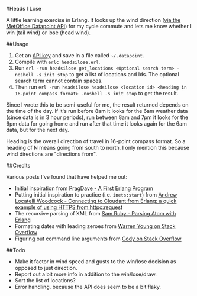 #Heads I Lose

A little learning exercise in Erlang. It looks up the wind direction ([via the MetOffice Datapoint API](http://www.metoffice.gov.uk/datapoint/api)) for my cycle commute and lets me know whether I win (tail wind) or lose (head wind).

##Usage

1. Get an [API key](http://www.metoffice.gov.uk/datapoint/support/API) and save in a file called `~/.datapoint`.
2. Compile with `erlc headsilose.erl`.
3. Run `erl -run headsilose get_locations <Optional search term> -noshell -s init stop` to get a list of locations and Ids. The optional search term cannot contain spaces.
4. Then run `erl -run headsilose headsilose <location id> <heading in 16-point compass format> -noshell -s init stop` to get the result.

Since I wrote this to be semi-useful for me, the result returned depends on the time of the day. If it's run before 8am it looks for the 6am weather data (since data is in 3 hour periods), run between 8am and 7pm it looks for the 6pm data for going home and run after that time it looks again for the 6am data, but for the next day.

Heading is the overall direction of travel in 16-point compass format. So a heading of N means going from south to north. I only mention this because wind directions are "directions from".


##Credits

Various posts I've found that have helped me out:

- Initial inspiration from [PragDave - A First Erlang Program](http://pragdave.pragprog.com/pragdave/2007/04/a_first_erlang_.html)
- Putting initial inspiration to practice (i.e. `inets:start`) from [Andrew Locatelli Woodcock - Connecting to Cloudant from Erlang: a quick example of using HTTPS from httpc:request](http://andrewlocatelliwoodcock.com/2012/06/12/connecting-to-cloudant-from-erlang-a-quick-example-of-using-https-from-httpcrequest-17-2/)
- The recursive parsing of XML from [Sam Ruby - Parsing Atom with Erlang](http://intertwingly.net/blog/2007/08/28/Parsing-Atom-with-Erlang)
- Formating dates with leading zeroes from [Warren Young on Stack Overflow](http://stackoverflow.com/a/7599506/208793)
- Figuring out command line arguments from [Cody on Stack Overflow](http://stackoverflow.com/a/8498073/208793)

##Todo

- Make it factor in wind speed and gusts to the win/lose decision as opposed to just direction.
- Report out a bit more info in addition to the win/lose/draw.
- Sort the list of locations?
- Error handling, because the API does seem to be a bit flaky.
